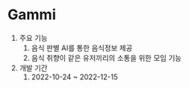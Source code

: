 <b><h1>Gammi</h1></b>
1. 주요 기능
    1) 음식 판별 AI를 통한 음식정보 제공<br>
    2) 음식 취향이 같은 유저끼리의 소통을 위한 모임 기능<br>
2. 개발 기간
    1) 2022-10-24 ~ 2022-12-15
